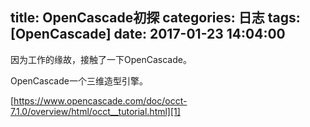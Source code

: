 title: OpenCascade初探
categories: 日志
tags: [OpenCascade]
date: 2017-01-23 14:04:00
---
因为工作的缘故，接触了一下OpenCascade。

OpenCascade一个三维造型引擎。

[https://www.opencascade.com/doc/occt-7.1.0/overview/html/occt__tutorial.html][1]


  [1]: https://www.opencascade.com/doc/occt-7.1.0/overview/html/occt__tutorial.html